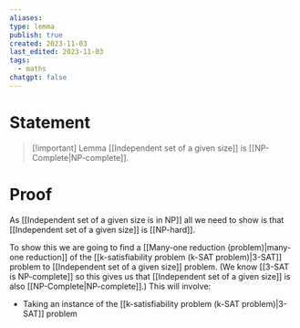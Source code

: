 ```yaml
---
aliases: 
type: lemma
publish: true
created: 2023-11-03
last_edited: 2023-11-03
tags:
  - maths
chatgpt: false
---
```

# Statement

> [!important] Lemma
> [[Independent set of a given size]] is [[NP-Complete|NP-complete]].

# Proof

As [[Independent set of a given size is in NP]] all we need to show is that [[Independent set of a given size]] is [[NP-hard]].

To show this we are going to find a [[Many-one reduction (problem)|many-one reduction]] of the [[k-satisfiability problem (k-SAT problem)|3-SAT]] problem to [[Independent set of a given size]] problem. (We know [[3-SAT is NP-complete]] so this gives us that [[Independent set of a given size]] is also [[NP-Complete|NP-complete]].) This will involve:

- Taking an instance of the [[k-satisfiability problem (k-SAT problem)|3-SAT]] problem 

